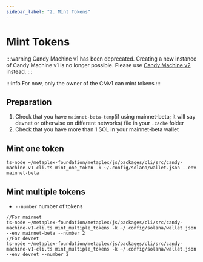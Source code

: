 ```yaml
---
sidebar_label: "2. Mint Tokens"
---
```


# Mint Tokens

:::warning
Candy Machine v1 has been deprecated. Creating a new instance of Candy Machine v1 is no longer possible. Please use [Candy Machine v2](../candy-machine-v2/introduction) instead.
:::

:::info
For now, only the owner of the CMv1 can mint tokens
:::

## Preparation
1. Check that you have `mainnet-beta-temp`(if using mainnet-beta; it will say devnet or otherwise on different networks) file in your `.cache` folder
2. Check that you have more than 1 SOL in your mainnet-beta wallet

## Mint one token
```
ts-node ~/metaplex-foundation/metaplex/js/packages/cli/src/candy-machine-v1-cli.ts mint_one_token -k ~/.config/solana/wallet.json --env mainnet-beta
```

## Mint multiple tokens
- `--number` number of tokens
```
//For mainnet
ts-node ~/metaplex-foundation/metaplex/js/packages/cli/src/candy-machine-v1-cli.ts mint_multiple_tokens -k ~/.config/solana/wallet.json --env mainnet-beta --number 2
//For devnet
ts-node ~/metaplex-foundation/metaplex/js/packages/cli/src/candy-machine-v1-cli.ts mint_multiple_tokens -k ~/.config/solana/wallet.json --env devnet --number 2 

```
